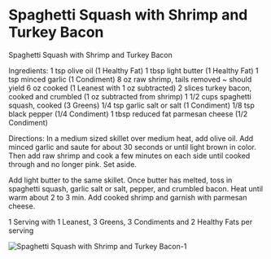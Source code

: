 # Spaghetti Squash with Shrimp and Turkey Bacon

Spaghetti Squash with Shrimp and Turkey Bacon

Ingredients:
1 tsp olive oil (1 Healthy Fat)
1 tbsp light butter (1 Healthy Fat)
1 tsp minced garlic (1 Condiment)
8 oz raw shrimp, tails removed ~ should yield 6 oz cooked (1 Leanest with 1 oz subtracted)
2 slices turkey bacon, cooked and crumbled (1 oz subtracted from shrimp)
1 1/2 cups spaghetti squash, cooked (3 Greens)
1/4 tsp garlic salt or salt (1 Condiment)
1/8 tsp black pepper (1/4 Condiment)
1 tbsp reduced fat parmesan cheese (1/2 Condiment)

Directions:
In a medium sized skillet over medium heat, add olive oil. Add minced garlic and saute for about 30 seconds or until light brown in color. Then add raw shrimp and cook a few minutes on each side until cooked through and no longer pink. Set aside.

Add light butter to the same skillet. Once butter has melted, toss in spaghetti squash, garlic salt or salt, pepper, and crumbled bacon. Heat until warm about 2 to 3 min. Add cooked shrimp and garnish with parmesan cheese.

1 Serving with 
1 Leanest, 3 Greens, 3 Condiments and 2 Healthy Fats per serving

![Spaghetti Squash with Shrimp and Turkey Bacon-1](./Spaghetti%20Squash%20with%20Shrimp%20and%20Turkey%20Bacon-1.png)

